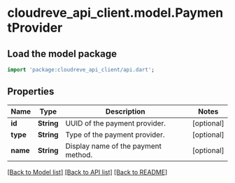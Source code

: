# cloudreve_api_client.model.PaymentProvider

## Load the model package
```dart
import 'package:cloudreve_api_client/api.dart';
```

## Properties
Name | Type | Description | Notes
------------ | ------------- | ------------- | -------------
**id** | **String** | UUID of the payment provider. | [optional] 
**type** | **String** | Type of the payment provider. | [optional] 
**name** | **String** | Display name of the payment method. | [optional] 

[[Back to Model list]](../README.md#documentation-for-models) [[Back to API list]](../README.md#documentation-for-api-endpoints) [[Back to README]](../README.md)


